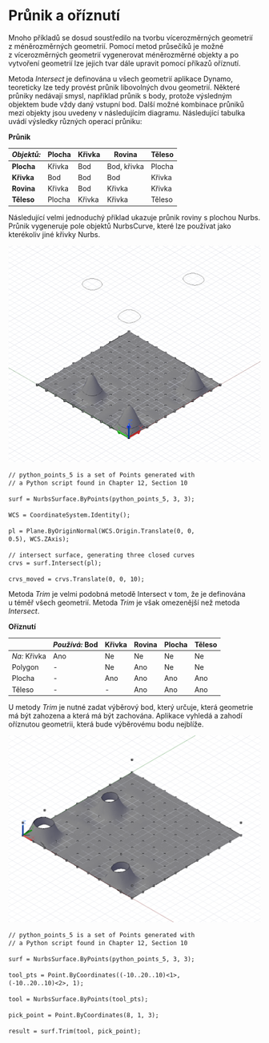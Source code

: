

# Průnik a oříznutí

Mnoho příkladů se dosud soustředilo na tvorbu vícerozměrných geometrií z méněrozměrných geometrií. Pomocí metod průsečíků je možné z vícerozměrných geometrií vygenerovat méněrozměrné objekty a po vytvoření geometrií lze jejich tvar dále upravit pomocí příkazů oříznutí.

Metoda *Intersect* je definována u všech geometrií aplikace Dynamo, teoreticky lze tedy provést průnik libovolných dvou geometrií. Některé průniky nedávají smysl, například průnik s body, protože výsledným objektem bude vždy daný vstupní bod. Další možné kombinace průniků mezi objekty jsou uvedeny v následujícím diagramu. Následující tabulka uvádí výsledky různých operací průniku:

**Průnik**

|*Objektů:*|Plocha|Křivka|Rovina|Těleso|
| -- | -- | -- | -- | -- |
|**Plocha**|Křivka|Bod|Bod, křivka|Plocha|
|**Křivka**|Bod|Bod|Bod|Křivka|
|**Rovina**|Křivka|Bod|Křivka|Křivka|
|**Těleso**|Plocha|Křivka|Křivka|Těleso|

Následující velmi jednoduchý příklad ukazuje průnik roviny s plochou Nurbs. Průnik vygeneruje pole objektů NurbsCurve, které lze používat jako kterékoliv jiné křivky Nurbs.

![](images/12-8/IntersectionAndTrim_01.png)

```
// python_points_5 is a set of Points generated with
// a Python script found in Chapter 12, Section 10

surf = NurbsSurface.ByPoints(python_points_5, 3, 3);

WCS = CoordinateSystem.Identity();

pl = Plane.ByOriginNormal(WCS.Origin.Translate(0, 0,
0.5), WCS.ZAxis);

// intersect surface, generating three closed curves
crvs = surf.Intersect(pl);

crvs_moved = crvs.Translate(0, 0, 10);
```

Metoda *Trim* je velmi podobná metodě Intersect v tom, že je definována u téměř všech geometrií. Metoda *Trim* je však omezenější než metoda *Intersect*.

**Oříznutí**

||*Používá:* Bod|Křivka|Rovina|Plocha|Těleso|
| -- | -- | -- | -- | -- | -- |
|*Na:* Křivka|Ano|Ne|Ne|Ne|Ne|
|Polygon|-|Ne|Ano|Ne|Ne|
|Plocha|-|Ano|Ano|Ano|Ano|
|Těleso|-|-|Ano|Ano|Ano|

U metody *Trim* je nutné zadat výběrový bod, který určuje, která geometrie má být zahozena a která má být zachována. Aplikace vyhledá a zahodí oříznutou geometrii, která bude výběrovému bodu nejblíže.

![](images/12-8/IntersectionAndTrim_02.png)

```
// python_points_5 is a set of Points generated with
// a Python script found in Chapter 12, Section 10

surf = NurbsSurface.ByPoints(python_points_5, 3, 3);

tool_pts = Point.ByCoordinates((-10..20..10)<1>,
(-10..20..10)<2>, 1);

tool = NurbsSurface.ByPoints(tool_pts);

pick_point = Point.ByCoordinates(8, 1, 3);

result = surf.Trim(tool, pick_point);
```

